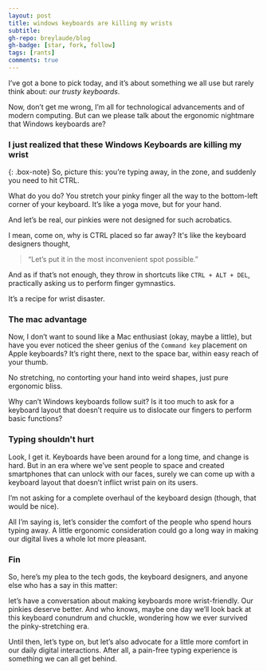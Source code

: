 ```yaml
---
layout: post
title: windows keyboards are killing my wrists
subtitle: 
gh-repo: breylaude/blog
gh-badge: [star, fork, follow]
tags: [rants]
comments: true
---
```


I’ve got a bone to pick today, and it’s about something we all use but rarely think about: *our trusty keyboards*. 

Now, don’t get me wrong, I’m all for technological advancements and of modern computing. But can we please talk about the ergonomic nightmare that Windows keyboards are?

###  I just realized that these Windows Keyboards are killing my wrist

{: .box-note}
So, picture this: you’re typing away, in the zone, and suddenly you need to hit CTRL. 

What do you do? You stretch your pinky finger all the way to the bottom-left corner of your keyboard. It’s like a yoga move, but for your hand. 

And let’s be real, our pinkies were not designed for such acrobatics.

I mean, come on, why is CTRL placed so far away? It's like the keyboard designers thought, 

> “Let’s put it in the most inconvenient spot possible.” 

And as if that’s not enough, they throw in shortcuts like `CTRL + ALT + DEL`, practically asking us to perform finger gymnastics. 

It’s a recipe for wrist disaster.

### The mac advantage

Now, I don’t want to sound like a Mac enthusiast (okay, maybe a little), but have you ever noticed the sheer genius of the `Command key` placement on Apple keyboards? It’s right there, next to the space bar, within easy reach of your thumb. 

No stretching, no contorting your hand into weird shapes, just pure ergonomic bliss.

Why can’t Windows keyboards follow suit? Is it too much to ask for a keyboard layout that doesn’t require us to dislocate our fingers to perform basic functions?

### Typing shouldn't hurt

Look, I get it. Keyboards have been around for a long time, and change is hard. But in an era where we’ve sent people to space and created smartphones that can unlock with our faces, surely we can come up with a keyboard layout that doesn’t inflict wrist pain on its users.

I’m not asking for a complete overhaul of the keyboard design (though, that would be nice). 

All I’m saying is, let’s consider the comfort of the people who spend hours typing away. A little ergonomic consideration could go a long way in making our digital lives a whole lot more pleasant.

### Fin

So, here’s my plea to the tech gods, the keyboard designers, and anyone else who has a say in this matter: 

let’s have a conversation about making keyboards more wrist-friendly. Our pinkies deserve better. And who knows, maybe one day we’ll look back at this keyboard conundrum and chuckle, wondering how we ever survived the pinky-stretching era.

Until then, let’s type on, but let’s also advocate for a little more comfort in our daily digital interactions. After all, a pain-free typing experience is something we can all get behind.
